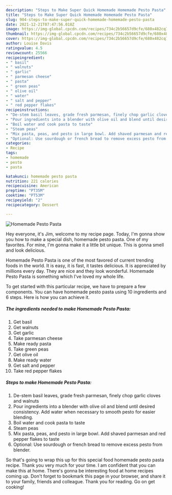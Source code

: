 ```yaml
---
description: "Steps to Make Super Quick Homemade Homemade Pesto Pasta"
title: "Steps to Make Super Quick Homemade Homemade Pesto Pasta"
slug: 904-steps-to-make-super-quick-homemade-homemade-pesto-pasta
date: 2021-12-21T07:47:56.018Z
image: https://img-global.cpcdn.com/recipes/734c2b56657d9cfe/680x482cq70/homemade-pesto-pasta-recipe-main-photo.jpg
thumbnail: https://img-global.cpcdn.com/recipes/734c2b56657d9cfe/680x482cq70/homemade-pesto-pasta-recipe-main-photo.jpg
cover: https://img-global.cpcdn.com/recipes/734c2b56657d9cfe/680x482cq70/homemade-pesto-pasta-recipe-main-photo.jpg
author: Louise Davis
ratingvalue: 4.5
reviewcount: 25566
recipeingredient:
- " basil"
- " walnuts"
- " garlic"
- " parmesan cheese"
- " pasta"
- " green peas"
- " olive oil"
- " water"
- " salt and pepper"
- " red pepper flakes"
recipeinstructions:
- "De-stem basil leaves, grade fresh parmesan, finely chop garlic cloves and walnuts"
- "Pour ingredients into a blender with olive oil and blend until desired consistency. Add water when necessary to smooth pesto for easier blending."
- "Boil water and cook pasta to taste"
- "Steam peas"
- "Mix pasta, peas, and pesto in large bowl. Add shaved parmesan and red pepper flakes to taste"
- "Optional: Use sourdough or french bread to remove excess pesto from blender."
categories:
- Recipe
tags:
- homemade
- pesto
- pasta

katakunci: homemade pesto pasta 
nutrition: 221 calories
recipecuisine: American
preptime: "PT35M"
cooktime: "PT53M"
recipeyield: "2"
recipecategory: Dessert

---
```



![Homemade Pesto Pasta](https://img-global.cpcdn.com/recipes/734c2b56657d9cfe/680x482cq70/homemade-pesto-pasta-recipe-main-photo.jpg)

Hey everyone, it's Jim, welcome to my recipe page. Today, I'm gonna show you how to make a special dish, homemade pesto pasta. One of my favorites. For mine, I'm gonna make it a little bit unique. This is gonna smell and look delicious.



Homemade Pesto Pasta is one of the most favored of current trending foods in the world. It is easy, it is fast, it tastes delicious. It is appreciated by millions every day. They are nice and they look wonderful. Homemade Pesto Pasta is something which I've loved my whole life.


To get started with this particular recipe, we have to prepare a few components. You can have homemade pesto pasta using 10 ingredients and 6 steps. Here is how you can achieve it.

<!--inarticleads1-->

##### The ingredients needed to make Homemade Pesto Pasta:

1. Get  basil
1. Get  walnuts
1. Get  garlic
1. Take  parmesan cheese
1. Make ready  pasta
1. Take  green peas
1. Get  olive oil
1. Make ready  water
1. Get  salt and pepper
1. Take  red pepper flakes




<!--inarticleads2-->

##### Steps to make Homemade Pesto Pasta:

1. De-stem basil leaves, grade fresh parmesan, finely chop garlic cloves and walnuts
1. Pour ingredients into a blender with olive oil and blend until desired consistency. Add water when necessary to smooth pesto for easier blending.
1. Boil water and cook pasta to taste
1. Steam peas
1. Mix pasta, peas, and pesto in large bowl. Add shaved parmesan and red pepper flakes to taste
1. Optional: Use sourdough or french bread to remove excess pesto from blender.




So that's going to wrap this up for this special food homemade pesto pasta recipe. Thank you very much for your time. I am confident that you can make this at home. There's gonna be interesting food at home recipes coming up. Don't forget to bookmark this page in your browser, and share it to your family, friends and colleague. Thank you for reading. Go on get cooking!

